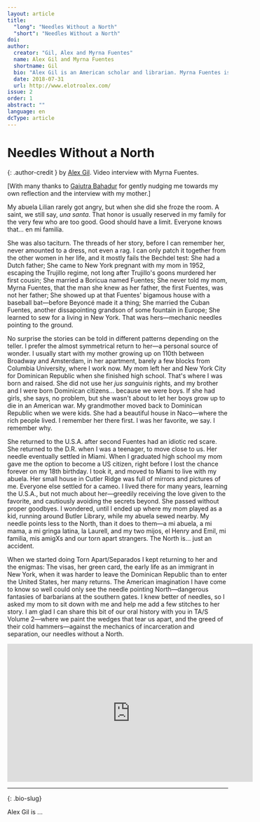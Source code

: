 ```yaml
---
layout: article
title: 
  "long": "Needles Without a North"
  "short": "Needles Without a North"
doi:
author: 
  creator: "Gil, Alex and Myrna Fuentes"
  name: Alex Gil and Myrna Fuentes
  shortname: Gil
  bio: "Alex Gil is an American scholar and librarian. Myrna Fuentes is a business woman."
  date: 2018-07-31
  url: http://www.elotroalex.com/
issue: 2
order: 1
abstract: ""
language: en
dcType: article
---
```


# Needles Without a North

{: .author-credit }
by [Alex Gil](http://www.elotroalex.com/). Video interview with Myrna Fuentes.

[With many thanks to [Gaiutra Bahadur]({{site.baseurl}}/reflections/gaiutra_bahadur.html) for gently nudging me towards my own reflection and the interview with my mother.]

My abuela Lilian rarely got angry, but when she did she froze the room. A saint, we still say, *una santa*. That honor is usually reserved in my family for the very few who are too good. Good should have a limit. Everyone knows that... en mi familía.

She was also taciturn. The threads of her story, before I can remember her, never amounted to a dress, not even a rag. I can only patch it together from the other women in her life, and it mostly fails the Bechdel test: She had a Dutch father; She came to New York pregnant with my mom in 1952, escaping the Trujillo regime, not long after Trujillo's goons murdered her first cousin; She married a Boricua named Fuentes; She never told my mom, Myrna Fuentes, that the man she knew as her father, the first Fuentes, was not her father; She showed up at that Fuentes' bigamous house with a baseball bat—before Beyoncé made it a thing; She married the Cuban Fuentes, another dissapointing grandson of some fountain in Europe; She learned to sew for a living in New York. That was hers—mechanic needles pointing to the ground.

No surprise the stories can be told in different patterns depending on the teller. I prefer the almost symmetrical return to her—a personal source of wonder. I usually start with my mother growing up on 110th between Broadway and Amsterdam, in her apartment, barely a few blocks from Columbia University, where I work now. My mom left her and New York City for Dominican Republic when she finished high school. That's where I was born and raised. She did not use her *jus sanguinis* rights, and my brother and I were born Dominican citizens... because we were boys. If she had girls, she says, no problem, but she wasn't about to let her boys grow up to die in an American war. My grandmother moved back to Dominican Republic when we were kids. She had a beautiful house in Naco—where the rich people lived. I remember her there first. I was her favorite, we say. I remember why. 

She returned to the U.S.A. after second Fuentes had an idiotic red scare. She returned to the D.R. when I was a teenager, to move close to us. Her needle eventually settled in Miami. When I graduated high school my mom gave me the option to become a US citizen, right before I lost the chance forever on my 18th birthday. I took it, and moved to Miami to live with my abuela. Her small house in Cutler Ridge was full of mirrors and pictures of me. Everyone else settled for a cameo. I lived there for many years, learning the U.S.A., but not much about her—greedily receiving the love given to the favorite, and cautiously avoiding the secrets beyond. She passed without proper goodbyes. I wondered, until I ended up where my mom played as a kid, running around Butler Library, while my abuela sewed nearby. My needle points less to the North, than it does to them—a mi abuela, a mi mama, a mi gringa latina, la Laurell, and my two mijos, el Henry and Emil, mi familia, mis amigXs and our torn apart strangers. The North is... just an accident.

When we started doing Torn Apart/Separados I kept returning to her and the enigmas: The visas, her green card, the early life as an immigrant in New York, when it was harder to leave the Dominican Republic than to enter the United States, her many returns. The American imagination I have come to know so well could only see the needle pointing North—dangerous fantasies of barbarians at the southern gates. I knew better of needles, so I asked my mom to sit down with me and help me add a few stitches to her story. I am glad I can share this bit of our oral history with you in TA/S Volume 2—where we paint the wedges that tear us apart, and the greed of their cold hammers—against the mechanics of incarceration and separation, our needles without a North.

<iframe width="560" height="315" src="https://www.youtube.com/embed/h_m1IfSrREg?ecver=1" frameborder="0" allow="autoplay; encrypted-media" allowfullscreen></iframe>



---

{: .bio-slug}

Alex Gil is ...